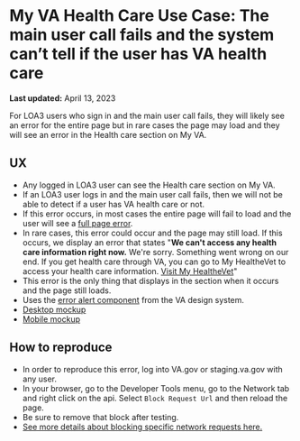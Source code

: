 # My VA Health Care Use Case: The main user call fails and the system can’t tell if the user has VA health care

**Last updated:** April 13, 2023

For LOA3 users who sign in and the main user call fails, they will likely see an error for the entire page but in rare cases the page may load and they will see an error in the Health care section on My VA.

## UX
- Any logged in LOA3 user can see the Health care section on My VA.
- If an LOA3 user logs in and the main user call fails, then we will not be able to detect if a user has VA health care or not.
- If this error occurs, in most cases the entire page will fail to load and the user will see a [full page error](https://github.com/department-of-veterans-affairs/va.gov-team/blob/master/products/identity-personalization/my-va/use-cases/system-cant-connect-to-MPI.md).
- In rare cases, this error could occur and the page may still load. If this occurs, we display an error that states "**We can't access any health care information right now.** We're sorry. Something went wrong on our end. If you get health care through VA, you can go to My HealtheVet to access your health care information. [Visit My HealtheVet](https://www.myhealth.va.gov/mhv-portal-web/home)"
- This error is the only thing that displays in the section when it occurs and the page still loads.
- Uses the [error alert component](https://design.va.gov/storybook/?path=/docs/components-va-alert--error) from the VA design system.
- [Desktop mockup](https://www.sketch.com/s/9b0e6efc-423a-4354-9db3-ab2083d566c9/a/uuid/D44E3932-6985-48FF-AEDA-BC2D85065B04)
- [Mobile mockup](https://www.sketch.com/s/9b0e6efc-423a-4354-9db3-ab2083d566c9/a/uuid/D61859AD-13DE-473E-8914-990CED053569)

## How to reproduce
- In order to reproduce this error, log into VA.gov or staging.va.gov with any user.
- In your browser, go to the Developer Tools menu, go to the Network tab and right click on the api. Select `Block Request Url` and then reload the page.
- Be sure to remove that block after testing.
- [See more details about blocking specific network requests here.](https://github.com/department-of-veterans-affairs/va.gov-team-sensitive/blob/master/products/identity-personalization/profile/profile_errors.md#appendix-blocking-specific-network-requests)

